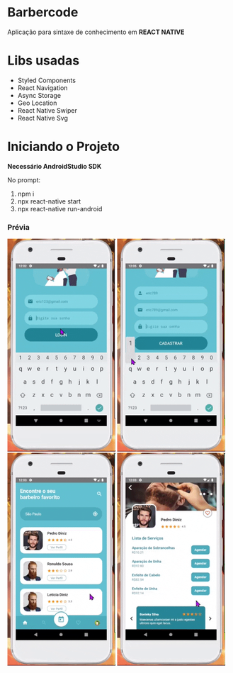 # Barbercode
Aplicação para sintaxe de conhecimento em <strong>REACT NATIVE </strong>

# Libs usadas

<ul>
  <li>Styled Components</li>
  <li>React Navigation</li>
  <li>Async Storage</li>
  <li>Geo Location</li>
  <li>React Native Swiper</li>
  <li>React Native Svg</li>
</ul>

# Iniciando o Projeto
<strong> Necessário AndroidStudio SDK</strong>

No prompt:

<ol>
  <li>npm i</li>
  <li>npx react-native start</li>
  <li>npx react-native run-android</li>
</ol>

<h3>Prévia</h3>

![Previa](https://github.com/ericmartinsm/barbercode/blob/main/app/src/gifs/a1.gif)
![Previa](https://github.com/ericmartinsm/barbercode/blob/main/app/src/gifs/a2.gif)
![Previa](https://github.com/ericmartinsm/barbercode/blob/main/app/src/gifs/a3.gif)
![Previa](https://github.com/ericmartinsm/barbercode/blob/main/app/src/gifs/a4.gif)




